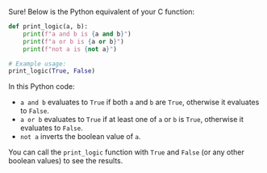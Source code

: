 Sure! Below is the Python equivalent of your C function:

```python
def print_logic(a, b):
    print(f"a and b is {a and b}")
    print(f"a or b is {a or b}")
    print(f"not a is {not a}")

# Example usage:
print_logic(True, False)
```

In this Python code:
- `a and b` evaluates to `True` if both `a` and `b` are `True`, otherwise it evaluates to `False`.
- `a or b` evaluates to `True` if at least one of `a` or `b` is `True`, otherwise it evaluates to `False`.
- `not a` inverts the boolean value of `a`.

You can call the `print_logic` function with `True` and `False` (or any other boolean values) to see the results.
